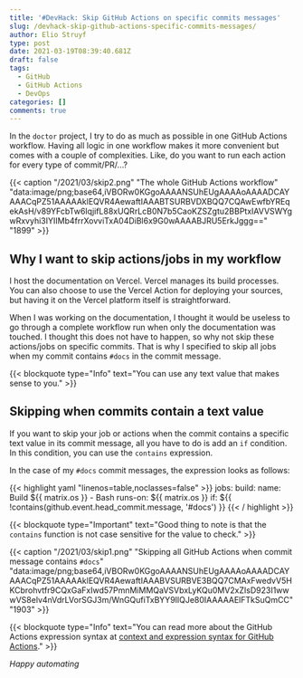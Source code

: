 ```yaml
---
title: '#DevHack: Skip GitHub Actions on specific commits messages'
slug: /devhack-skip-github-actions-specific-commits-messages/
author: Elio Struyf
type: post
date: 2021-03-19T08:39:40.681Z
draft: false
tags:
  - GitHub
  - GitHub Actions
  - DevOps
categories: []
comments: true
---
```


In the `doctor` project, I try to do as much as possible in one GitHub Actions workflow. Having all logic in one workflow makes it more convenient but comes with a couple of complexities. Like, do you want to run each action for every type of commit/PR/...?

{{< caption "/2021/03/skip2.png" "The whole GitHub Actions workflow"  "data:image/png;base64,iVBORw0KGgoAAAANSUhEUgAAAAoAAAADCAYAAACqPZ51AAAAAklEQVR4AewaftIAAABTSURBVDXBQQ7CQAwEwfbYREqekAsH/v89YFcbTw6IqjifL88xUQRrLcB0N7b5CaoKZSZgtu2BBPtxIAVVSWYgwRxvyhi3IYIIMb4frrXovviTxA04DiBl6x9G0wAAAABJRU5ErkJggg==" "1899" >}}

## Why I want to skip actions/jobs in my workflow

I host the documentation on Vercel. Vercel manages its build processes. You can also choose to use the Vercel Action for deploying your sources, but having it on the Vercel platform itself is straightforward.

When I was working on the documentation, I thought it would be useless to go through a complete workflow run when only the documentation was touched. I thought this does not have to happen, so why not skip these actions/jobs on specific commits. That is why I specified to skip all jobs when my commit contains `#docs` in the commit message.

{{< blockquote type="Info" text="You can use any text value that makes sense to you." >}}

## Skipping when commits contain a text value

If you want to skip your job or actions when the commit contains a specific text value in its commit message, all you have to do is add an `if` condition. In this condition, you can use the `contains` expression.

In the case of my `#docs` commit messages, the expression looks as follows:

{{< highlight yaml "linenos=table,noclasses=false" >}}
jobs:
  build:
    name: Build ${{ matrix.os }} - Bash
    runs-on: ${{ matrix.os }}
    if: ${{ !contains(github.event.head_commit.message, '#docs') }}
{{< / highlight >}}

{{< blockquote type="Important" text="Good thing to note is that the `contains` function is not case sensitive for the value to check." >}}

{{< caption "/2021/03/skip1.png" "Skipping all GitHub Actions when commit message contains `#docs`"  "data:image/png;base64,iVBORw0KGgoAAAANSUhEUgAAAAoAAAADCAYAAACqPZ51AAAAAklEQVR4AewaftIAAABVSURBVE3BQQ7CMAxFwedvV5HKCbrohvtfr9CQxGaFxIwd57PmnMiMMQaVSVbxLyKQu0MV2xZIsD923I1wwwVS8elv4nVdrLVorSGJ3m/WnGQufiTxBYY9IlQJe80IAAAAAElFTkSuQmCC" "1903" >}}

{{< blockquote type="Info" text="You can read more about the GitHub Actions expression syntax at [context and expression syntax for GitHub Actions](https://docs.github.com/en/actions/reference/context-and-expression-syntax-for-github-actions#about-contexts-and-expressions)." >}}

*Happy automating*
